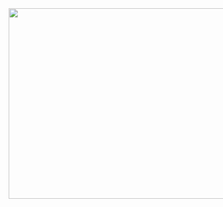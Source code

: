 <div style="display: flex; width: 100%; justify-content: center;">

 <img style="width: 480px; height: 380px; margin-left: 800px" src="https://img.freepik.com/free-vector/programmer-working-web-development-code-engineer-programming-python-php-java-script-computer_90220-249.jpg?w=996&t=st=1688154846~exp=1688155446~hmac=b34b91273940d6cfae5847e869d353635ef5ed9febba23e164122c3e48a8272f"/>

  <h2>Hello! :smiley_cat:</h2> 
 
  <div style="display: flex; flex-direction: column; margin-top: 16%;">
    My name is Isabel (but you can call me Isa haha). I'm crazy for code and cats. A front-end developer with 4+ years of experience with Javascript, Typescript, Angular, NX nrwl, Ngrx and more.
  </div>

  <div>
   <img src="https://img.shields.io/badge/HTML5-E34F26?style=for-the-badge&logo=html5&logoColor=white"/>
   <img src="https://img.shields.io/badge/CSS3-1572B6?style=for-the-badge&logo=css3&logoColor=white"/>
   <img src="https://img.shields.io/badge/JavaScript-323330?style=for-the-badge&logo=javascript&logoColor=F7DF1E"/>
   <img src="https://img.shields.io/badge/TypeScript-007ACC?style=for-the-badge&logo=typescript&logoColor=white"/>
   <img src="https://img.shields.io/badge/Angular-DD0031?style=for-the-badge&logo=angular&logoColor=white"/>
   <img src="https://img.shields.io/badge/Redux-593D88?style=for-the-badge&logo=redux&logoColor=white"/>
   <img src="https://img.shields.io/badge/d3.js-F9A03C?style=for-the-badge&logo=d3.js&logoColor=white"/>
   <img src="https://img.shields.io/badge/Tailwind_CSS-38B2AC?style=for-the-badge&logo=tailwind-css&logoColor=white"/>
   <img src="https://img.shields.io/badge/Jest-C21325?style=for-the-badge&logo=jest&logoColor=white"/>
   <img src="https://img.shields.io/badge/Cypress-17202C?style=for-the-badge&logo=cypress&logoColor=white"/>
   <img src="https://img.shields.io/badge/React-20232A?style=for-the-badge&logo=react&logoColor=61DAFB"/>
  </div>
</div>
